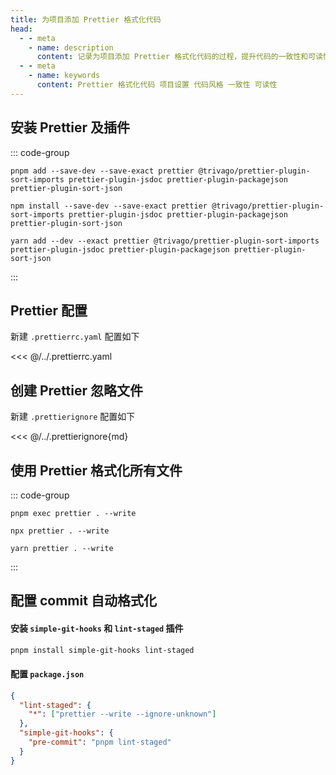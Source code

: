 ```yaml
---
title: 为项目添加 Prettier 格式化代码
head:
  - - meta
    - name: description
      content: 记录为项目添加 Prettier 格式化代码的过程，提升代码的一致性和可读性。
  - - meta
    - name: keywords
      content: Prettier 格式化代码 项目设置 代码风格 一致性 可读性
---
```


## 安装 Prettier 及插件

::: code-group

```shell [pnpm]
pnpm add --save-dev --save-exact prettier @trivago/prettier-plugin-sort-imports prettier-plugin-jsdoc prettier-plugin-packagejson prettier-plugin-sort-json
```

```shell [npm]
npm install --save-dev --save-exact prettier @trivago/prettier-plugin-sort-imports prettier-plugin-jsdoc prettier-plugin-packagejson prettier-plugin-sort-json
```

```shell [yarn]
yarn add --dev --exact prettier @trivago/prettier-plugin-sort-imports prettier-plugin-jsdoc prettier-plugin-packagejson prettier-plugin-sort-json
```

:::

## Prettier 配置

新建 `.prettierrc.yaml` 配置如下

<<< @/../.prettierrc.yaml

## 创建 Prettier 忽略文件

新建 `.prettierignore` 配置如下

<<< @/../.prettierignore{md}

## 使用 Prettier 格式化所有文件

::: code-group

```shell [pnpm]
pnpm exec prettier . --write
```

```shell [npm]
npx prettier . --write
```

```shell [yarn]
yarn prettier . --write
```

:::

## 配置 commit 自动格式化

#### **安装 `simple-git-hooks` 和 `lint-staged` 插件**

```zsh
pnpm install simple-git-hooks lint-staged
```

#### **配置 `package.json`**

```json
{
  "lint-staged": {
    "*": ["prettier --write --ignore-unknown"]
  },
  "simple-git-hooks": {
    "pre-commit": "pnpm lint-staged"
  }
}
```
